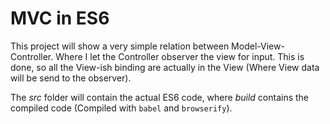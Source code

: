 # MVC in ES6

This project will show a very simple relation between Model-View-Controller.
Where I let the Controller observer the view for input. This is done, so all the View-ish binding are actually in the View (Where View data will be send to the observer).

The *src* folder will contain the actual ES6 code, where *build* contains the compiled code (Compiled with `babel` and `browserify`).

